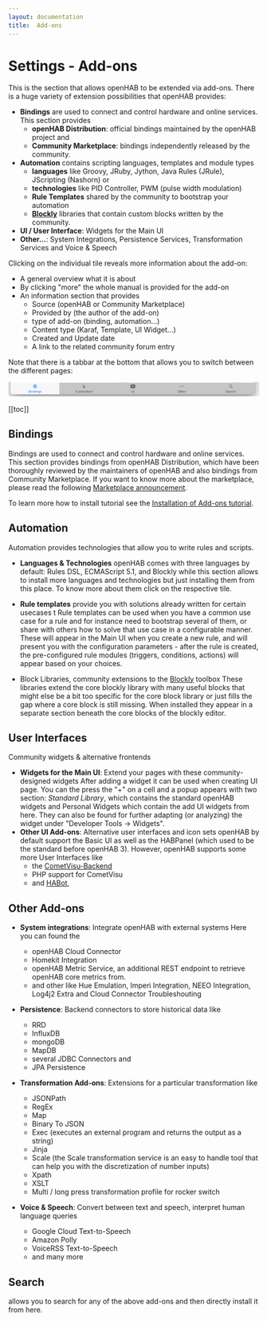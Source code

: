```yaml
---
layout: documentation
title:  Add-ons
---
```


# Settings - Add-ons

This is the section that allows openHAB to be extended via add-ons.
There is a huge variety of extension possibilities that openHAB provides:

- **Bindings** are used to connect and control hardware and online services. This section provides
  - **openHAB Distribution**: official bindings maintained by the openHAB project and
  - **Community Marketplace**: bindings independently released by the community.
- **Automation** contains scripting languages, templates and module types
  - **languages** like Groovy, JRuby, Jython, Java Rules (JRule), JScripting (Nashorn) or
  - **technologies** like PID Controller, PWM (pulse width modulation)
  - **Rule Templates** shared by the community to bootstrap your automation
  - **[Blockly](/docs/configuration/blockly/)** libraries that contain custom blocks written by the community.
- **UI / User Interface**: Widgets for the Main UI
- **Other...**: System Integrations, Persistence Services, Transformation Services and Voice & Speech

Clicking on the individual tile reveals more information about the add-on:

- A general overview what it is about
- By clicking "more" the whole manual is provided for the add-on
- An information section that provides
  - Source (openHAB or Community Marketplace)
  - Provided by (the author of the add-on)
  - type of add-on (binding, automation...)
  - Content type (Karaf, Template, UI Widget...)
  - Created and Update date
  - A link to the related community forum entry

Note that there is a tabbar at the bottom that allows you to switch between the different pages:

![addons-toolbar](images/addons-toolbar.png)

  [[toc]]

## Bindings

Bindings are used to connect and control hardware and online services. This section provides bindings from openHAB Distribution, which have been thoroughly reviewed by the maintainers of openHAB and also bindings from Community Marketplace.
If you want to know more about the marketplace, please read the following [Marketplace announcement](https://community.openhab.org/t/announcing-the-community-marketplace/127188).

To learn more how to install tutorial see the  [Installation of Add-ons tutorial](/docs/configuration/addons.html).

## Automation

Automation provides technologies that allow you to write rules and scripts.

- **Languages & Technologies**
openHAB comes with three languages by default: Rules DSL, ECMAScript 5.1, and Blockly while this section allows to install more languages and technologies but just installing them from this place.
To know more about them click on the respective tile.

- **Rule templates** provide you with solutions already written for certain usecases t
Rule templates can be used when you have a common use case for a rule and for instance need to bootstrap several of them, or share with others how to solve that use case in a configurable manner.
These will appear in the Main UI when you create a new rule, and will present you with the configuration parameters - after the rule is created, the pre-configured rule modules (triggers, conditions, actions) will appear based on your choices.

- Block Libraries, community extensions to the [Blockly](/docs/configuration/blockly/) toolbox
These libraries extend the core blockly library with many useful blocks that might else be a bit too specific for the core block library or just fills the gap where a core block is still missing.
When installed they appear in a separate section beneath the core blocks of the blockly editor.

## User Interfaces

Community widgets & alternative frontends

- **Widgets for the Main UI**: Extend your pages with these community-designed widgets
After adding a widget it can be used when creating UI page.
You can the press the "+" on a cell and a popup appears with two section: _Standard Library_, which contains the standard openHAB widgets and Personal Widgets which contain the add UI widgets from here.
They can also be found for further adapting (or analyzing) the widget under "Developer Tools ->  Widgets".
- **Other UI Add-ons**: Alternative user interfaces and icon sets
openHAB by default support the Basic UI as well as the HABPanel (which used to be the standard before openHAB 3).
However, openHAB supports some more User Interfaces like
  - the [CometVisu-Backend](https://www.cometvisu.org/)
  - PHP support for CometVisu
  - and [HABot](/docs/ui/habot/),

## Other Add-ons

- **System integrations**: Integrate openHAB with external systems
Here you can found the
  - openHAB Cloud Connector
  - Homekit Integration
  - openHAB Metric Service, an additional REST endpoint to retrieve openHAB core metrics from.
  - and other like Hue Emulation, Imperi Integration, NEEO Integration, Log4j2 Extra and Cloud Connector Troubleshouting

- **Persistence**: Backend connectors to store historical data like
  - RRD
  - InfluxDB
  - mongoDB
  - MapDB
  - several JDBC Connectors and
  - JPA Persistence

- **Transformation Add-ons**: Extensions for a particular transformation like
  - JSONPath
  - RegEx
  - Map
  - Binary To JSON
  - Exec (executes an external program and returns the output as a string)
  - Jinja
  - Scale (the Scale transformation service is an easy to handle tool that can help you with the discretization of number inputs)
  - Xpath
  - XSLT
  - Multi / long press transformation profile for rocker switch

- **Voice & Speech**: Convert between text and speech, interpret human language queries
  - Google Cloud Text-to-Speech
  - Amazon Polly
  - VoiceRSS Text-to-Speech
  - and many more

## Search

allows you to search for any of the above add-ons and then directly install it from here.
